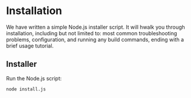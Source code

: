 # Installation

We have written a simple Node.js installer script.
It will hwalk you through installation, including but not limited to: most common troubleshooting problems, configuration, and running any build commands, ending with a brief usage tutorial.

## Installer

Run the Node.js script:

```bash
node install.js
```


